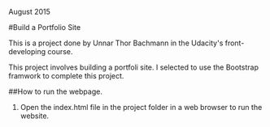 August 2015

#Build a Portfolio Site

This is a project done by Unnar Thor Bachmann in the Udacity's front-developing course.

This project involves building a portfoli site. I selected to use the Bootstrap framwork to complete this project.

##How to run the webpage.

1. Open the index.html file in the project folder in a web browser to run the website.

